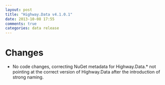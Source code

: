 ```yaml
---
layout: post
title: "Highway.Data v4.1.0.1"
date: 2013-10-08 17:55
comments: true
categories: data release
---
```


# Changes

* No code changes, correcting NuGet metadata for Highway.Data.* not pointing at the correct version of Highway.Data after the introduction of strong naming.


